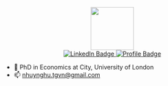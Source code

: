 
<div id="header" align="center">
  <img src="https://media.giphy.com/media/ByiabPgCu4oSc/giphy.gif" width="100"/>
</div>
<div id="badges" align="center">
  <a href="https://www.linkedin.com/in/nhuy-nguyen-0107ny0107/">
    <img src="https://img.shields.io/badge/LinkedIn-blue?style=for-the-badge&logo=linkedin&logoColor=white" alt="LinkedIn Badge"/>
  </a>
  <a href="https://drive.google.com/file/d/1sLlo72Ck8P4Wxu_p8P5Jn9AOcJor1Evm/view?usp=sharing">
    <img src="https://img.shields.io/badge/Profile-red?style=for-the-badge&logo=profile&logoColor=white" alt="Profile Badge"/>
  </a>
</div>

- 📃 PhD in Economics at City, University of London
- 📫 nhuynghu.tgvn@gmail.com

